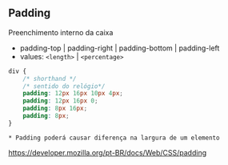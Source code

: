 ## Padding

Preenchimento interno da caixa

- padding-top | padding-right | padding-bottom | padding-left
- values: `<length>` | `<percentage>` 


```css
div {
    /* shorthand */
    /* sentido do relógio*/
    padding: 12px 16px 10px 4px;
    padding: 12px 16px 0;
    padding: 8px 16px;
    padding: 8px;
}
```

    * Padding poderá causar diferença na largura de um elemento
  
https://developer.mozilla.org/pt-BR/docs/Web/CSS/padding